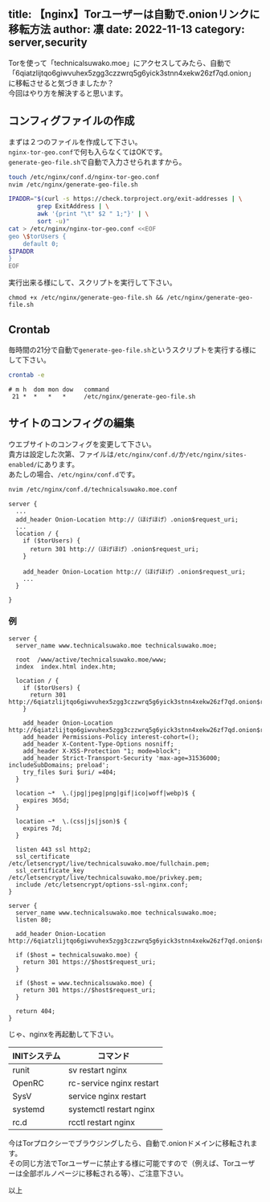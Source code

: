 title: 【nginx】Torユーザーは自動で.onionリンクに移転方法
author: 凛
date: 2022-11-13
category: server,security
----
Torを使って「technicalsuwako.moe」にアクセスしてみたら、自動で「6qiatzlijtqo6giwvuhex5zgg3czzwrq5g6yick3stnn4xekw26zf7qd.onion」に移転させると気づきましたか？\
今回はやり方を解決すると思います。

## コンフィグファイルの作成

まずは２つのファイルを作成して下さい。\
`nginx-tor-geo.conf`で何も入らなくてはOKです。\
`generate-geo-file.sh`で自動で入力させられますから。

```sh
touch /etc/nginx/conf.d/nginx-tor-geo.conf
nvim /etc/nginx/generate-geo-file.sh
```

```sh
IPADDR="$(curl -s https://check.torproject.org/exit-addresses | \
        grep ExitAddress | \
        awk '{print "\t" $2 " 1;"}' | \
        sort -u)"
cat > /etc/nginx/nginx-tor-geo.conf <<EOF
geo \$torUsers {
    default 0;
$IPADDR
}
EOF
```

実行出来る様にして、スクリプトを実行して下さい。

```
chmod +x /etc/nginx/generate-geo-file.sh && /etc/nginx/generate-geo-file.sh
```

## Crontab

毎時間の21分で自動で`generate-geo-file.sh`というスクリプトを実行する様にして下さい。

```sh
crontab -e
```

```
# m h  dom mon dow   command
 21 *  *   *   *     /etc/nginx/generate-geo-file.sh
```

## サイトのコンフィグの編集

ウエブサイトのコンフィグを変更して下さい。\
貴方は設定した次第、ファイルは`/etc/nginx/conf.d/`か`/etc/nginx/sites-enabled/`にあります。\
あたしの場合、`/etc/nginx/conf.d`です。

```sh
nvim /etc/nginx/conf.d/technicalsuwako.moe.conf
```

```
server {
  ...
  add_header Onion-Location http://（ほげほげ）.onion$request_uri;
  ...
  location / {
    if ($torUsers) {
      return 301 http://（ほげほげ）.onion$request_uri;
    }

    add_header Onion-Location http://（ほげほげ）.onion$request_uri;
    ...
  }

}
```

### 例

```
server {
  server_name www.technicalsuwako.moe technicalsuwako.moe;

  root  /www/active/technicalsuwako.moe/www;
  index  index.html index.htm;

  location / {
    if ($torUsers) {
      return 301 http://6qiatzlijtqo6giwvuhex5zgg3czzwrq5g6yick3stnn4xekw26zf7qd.onion$request_uri;
    }

    add_header Onion-Location http://6qiatzlijtqo6giwvuhex5zgg3czzwrq5g6yick3stnn4xekw26zf7qd.onion$request_uri;
    add_header Permissions-Policy interest-cohort=();
    add_header X-Content-Type-Options nosniff;
    add_header X-XSS-Protection "1; mode=block";
    add_header Strict-Transport-Security 'max-age=31536000; includeSubDomains; preload';
    try_files $uri $uri/ =404;
  }

  location ~*  \.(jpg|jpeg|png|gif|ico|woff|webp)$ {
    expires 365d;
  }

  location ~*  \.(css|js|json)$ {
    expires 7d;
  }

  listen 443 ssl http2;
  ssl_certificate /etc/letsencrypt/live/technicalsuwako.moe/fullchain.pem;
  ssl_certificate_key /etc/letsencrypt/live/technicalsuwako.moe/privkey.pem;
  include /etc/letsencrypt/options-ssl-nginx.conf;
}

server {
  server_name www.technicalsuwako.moe technicalsuwako.moe;
  listen 80;

  add_header Onion-Location http://6qiatzlijtqo6giwvuhex5zgg3czzwrq5g6yick3stnn4xekw26zf7qd.onion$request_uri;

  if ($host = technicalsuwako.moe) {
    return 301 https://$host$request_uri;
  }

  if ($host = www.technicalsuwako.moe) {
    return 301 https://$host$request_uri;
  }

  return 404;
}
```

じゃ、nginxを再起動して下さい。

| INITシステム | コマンド                 |
| ------------ | ------------------------ |
| runit        | sv restart nginx         |
| OpenRC       | rc-service nginx restart |
| SysV         | service nginx restart    |
| systemd      | systemctl restart nginx  |
| rc.d         | rcctl restart nginx      |

今はTorプロクシーでブラウジングしたら、自動で.onionドメインに移転されます。\
その同じ方法でTorユーザーに禁止する様に可能ですので（例えば、Torユーザーは全部ポルノページに移転される等）、ご注意下さい。

以上

